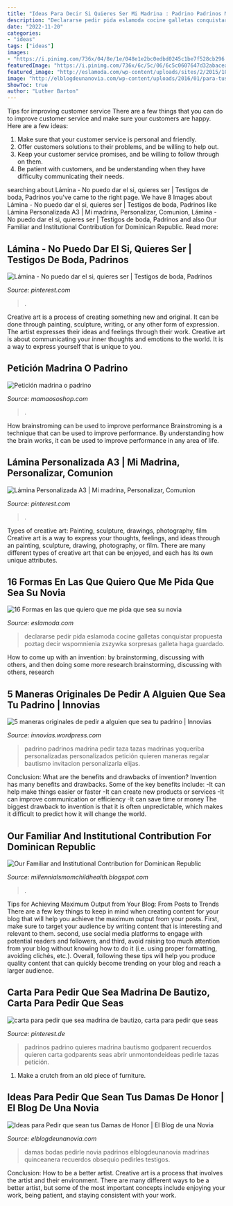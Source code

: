 ```yaml
---
title: "Ideas Para Decir Si Quieres Ser Mi Madrina : Padrino Padrinos Madrina Pedir Taza Tazas Madrinas Yoqueriba Personalizadas Personalizados Petición Quieren Maneras Regalar Bautismo Invitacion Personalizarla Elijas"
description: "Declararse pedir pida eslamoda cocine galletas conquistar propuesta poztag decir wspomnienia zszywka sorpresas galleta haga guardado"
date: "2022-11-20"
categories:
- "ideas"
tags: ["ideas"]
images:
- "https://i.pinimg.com/736x/04/8e/1e/048e1e2bc0edbd0245c1be7f528cb296.jpg"
featuredImage: "https://i.pinimg.com/736x/6c/5c/06/6c5c0607647d32abaceae262533485bf.jpg"
featured_image: "http://eslamoda.com/wp-content/uploads/sites/2/2015/10/mi-novia.jpg"
image: "http://elblogdeunanovia.com/wp-content/uploads/2016/01/para-tus-damas-de-honor.jpg"
ShowToc: true
author: "Luther Barton"
---
```



Tips for improving customer service
There are a few things that you can do to improve customer service and make sure your customers are happy. Here are a few ideas:
1. Make sure that your customer service is personal and friendly.
2. Offer customers solutions to their problems, and be willing to help out.
3. Keep your customer service promises, and be willing to follow through on them.
4. Be patient with customers, and be understanding when they have difficulty communicating their needs.

	

		
searching about Lámina - No puedo dar el si, quieres ser | Testigos de boda, Padrinos you've came to the right page. We have 8 Images about Lámina - No puedo dar el si, quieres ser | Testigos de boda, Padrinos like Lámina Personalizada A3 | Mi madrina, Personalizar, Comunion, Lámina - No puedo dar el si, quieres ser | Testigos de boda, Padrinos and also Our Familiar and Institutional Contribution for Dominican Republic. Read more:
		
    
## Lámina - No Puedo Dar El Si, Quieres Ser | Testigos De Boda, Padrinos

<img loading=lazy src="https://i.pinimg.com/736x/11/4f/a4/114fa485c648d9cee511d4a5705e5ddb.jpg" onerror="this.onerror=null;this.src='https://tse3.mm.bing.net/th?id=OIP.xisifde2KND-Rya-1IQ4DAHaHa&amp;pid=15.1';" alt="Lámina - No puedo dar el si, quieres ser | Testigos de boda, Padrinos">

_Source: pinterest.com_

>. 

	

Creative art is a process of creating something new and original. It can be done through painting, sculpture, writing, or any other form of expression. The artist expresses their ideas and feelings through their work. Creative art is about communicating your inner thoughts and emotions to the world. It is a way to express yourself that is unique to you.

    
## Petición Madrina O Padrino

<img loading=lazy src="https://www.mamaososhop.com/wp-content/uploads/2020/06/LIBRITO-PETICIÓN-PADRINOS.jpg" onerror="this.onerror=null;this.src='https://tse3.mm.bing.net/th?id=OIP.JjSxcAjlcA9yABBDp4PNtgHaE8&amp;pid=15.1';" alt="Petición madrina o padrino">

_Source: mamaososhop.com_

>. 

	

How brainstroming can be used to improve performance
Brainstroming is a technique that can be used to improve performance. By understanding how the brain works, it can be used to improve performance in any area of life.

    
## Lámina Personalizada A3 | Mi Madrina, Personalizar, Comunion

<img loading=lazy src="https://i.pinimg.com/736x/6c/5c/06/6c5c0607647d32abaceae262533485bf.jpg" onerror="this.onerror=null;this.src='https://tse3.mm.bing.net/th?id=OIP.qKAgc7ESnZiQSUTFf7bJBwHaKl&amp;pid=15.1';" alt="Lámina Personalizada A3 | Mi madrina, Personalizar, Comunion">

_Source: pinterest.com_

>. 

	

Types of creative art: Painting, sculpture, drawings, photography, film
Creative art is a way to express your thoughts, feelings, and ideas through an painting, sculpture, drawing, photography, or film. There are many different types of creative art that can be enjoyed, and each has its own unique attributes.

    
## 16 Formas En Las Que Quiero Que Me Pida Que Sea Su Novia

<img loading=lazy src="http://eslamoda.com/wp-content/uploads/sites/2/2015/10/mi-novia.jpg" onerror="this.onerror=null;this.src='https://tse1.mm.bing.net/th?id=OIP.bxTLMKOd7Dx_s1W6FMjR0QHaJ4&amp;pid=15.1';" alt="16 Formas en las que quiero que me pida que sea su novia">

_Source: eslamoda.com_

>declararse pedir pida eslamoda cocine galletas conquistar propuesta poztag decir wspomnienia zszywka sorpresas galleta haga guardado. 

	

How to come up with an invention: by brainstorming, discussing with others, and then doing some more research
brainstorming, discussing with others, research

    
## 5 Maneras Originales De Pedir A Alguien Que Sea Tu Padrino | Innovias

<img loading=lazy src="https://www.yoqueriba.com/3700/taza-quieres-ser-mi-padrino.jpg" onerror="this.onerror=null;this.src='https://tse2.mm.bing.net/th?id=OIP.x9MGb-qgA6wdat_nEF1otwHaHa&amp;pid=15.1';" alt="5 maneras originales de pedir a alguien que sea tu padrino | Innovias">

_Source: innovias.wordpress.com_

>padrino padrinos madrina pedir taza tazas madrinas yoqueriba personalizadas personalizados petición quieren maneras regalar bautismo invitacion personalizarla elijas. 

	

Conclusion: What are the benefits and drawbacks of invention?
Invention has many benefits and drawbacks. Some of the key benefits include: 
-It can help make things easier or faster 
-It can create new products or services 
-It can improve communication or efficiency 
-It can save time or money 
The biggest drawback to invention is that it is often unpredictable, which makes it difficult to predict how it will change the world.

    
## Our Familiar And Institutional Contribution For Dominican Republic

<img loading=lazy src="https://lh6.googleusercontent.com/proxy/cMWKi0ER9zld1oNX5MXN189Par23c5LD8vsgtfgnPUylO00PsjFjb8hhsNj-TPw-H3CRpIWXTVuurhHPVWGLbL_8ru0=w1200-h630-n-k-no-nu" onerror="this.onerror=null;this.src='https://tse4.mm.bing.net/th?id=OIP.iIQhOs-VSEK51pYwez3RDgHaFj&amp;pid=15.1';" alt="Our Familiar and Institutional Contribution for Dominican Republic">

_Source: millennialsmomchildhealth.blogspot.com_

>. 

	

Tips for Achieving Maximum Output from Your Blog: From Posts to Trends
There are a few key things to keep in mind when creating content for your blog that will help you achieve the maximum output from your posts. First, make sure to target your audience by writing content that is interesting and relevant to them. second, use social media platforms to engage with potential readers and followers, and third, avoid raising too much attention from your blog without knowing how to do it (i.e. using proper formatting, avoiding clichés, etc.). Overall, following these tips will help you produce quality content that can quickly become trending on your blog and reach a larger audience.

    
## Carta Para Pedir Que Sea Madrina De Bautizo, Carta Para Pedir Que Seas

<img loading=lazy src="https://i.pinimg.com/736x/04/8e/1e/048e1e2bc0edbd0245c1be7f528cb296.jpg" onerror="this.onerror=null;this.src='https://tse4.mm.bing.net/th?id=OIP.PjhJ3P7EDYljR2FfDqYtOAAAAA&amp;pid=15.1';" alt="carta para pedir que sea madrina de bautizo, carta para pedir que seas">

_Source: pinterest.de_

>padrinos padrino quieres madrina bautismo godparent recuerdos quieren carta godparents seas abrir unmontondeideas pedirle tazas petición. 

	

1. Make a crutch from an old piece of furniture.

    
## Ideas Para Pedir Que Sean Tus Damas De Honor | El Blog De Una Novia

<img loading=lazy src="http://elblogdeunanovia.com/wp-content/uploads/2016/01/para-tus-damas-de-honor.jpg" onerror="this.onerror=null;this.src='https://tse3.mm.bing.net/th?id=OIP.DA34xgVJmQU3nScs0dS1wgHaHa&amp;pid=15.1';" alt="Ideas para Pedir que sean tus Damas de Honor | El Blog de una Novia">

_Source: elblogdeunanovia.com_

>damas bodas pedirle novia padrinos elblogdeunanovia madrinas quinceanera recuerdos obsequio pedirles testigos. 

	

Conclusion: How to be a better artist.
Creative art is a process that involves the artist and their environment. There are many different ways to be a better artist, but some of the most important concepts include enjoying your work, being patient, and staying consistent with your work.

